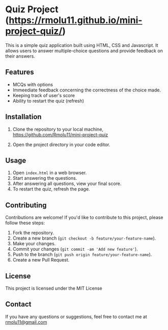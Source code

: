 # Quiz Project (https://rmolu11.github.io/mini-project-quiz/)

This is a simple quiz application built using HTML, CSS and Javascript. It allows users to answer multiple-choice questions and provide feedback on their answers.

## Features
- MCQs with options
- Immeediate feedback concerning the correctness of the choice made.
- Keeping track of user's score
- Ability to restart the quiz (refresh)

## Installation

1. Clone the repository to your local machine, https://github.com/Rmolu11/mini-project-quiz
 
2. Open the project directory in your code editor.

## Usage
1. Open `index.html` in a web browser.
2. Start answering the questions.
3. After answering all questions, view your final score.
4. To restart the quiz, refresh the page.

## Contributing
Contributions are welcome! If you'd like to contribute to this project, please follow these steps:
1. Fork the repository.
2. Create a new branch (`git checkout -b feature/your-feature-name`).
3. Make your changes.
4. Commit your changes (`git commit -am 'Add new feature'`).
5. Push to the branch (`git push origin feature/your-feature-name`).
6. Create a new Pull Request.

## License
This project is licensed under the MIT License

## Contact
If you have any questions or suggestions, feel free to contact me at rmolu11@gmail.com

